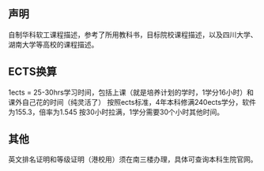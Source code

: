 ## 声明

自制华科软工课程描述，参考了所用教科书，目标院校课程描述，以及四川大学、湖南大学等高校的课程描述。

## ECTS换算

1ects = 25-30hrs学习时间，包括上课（就是培养计划的学时，1学分16小时）和课外自己花的时间（纯灵活了）
按照ects标准，4年本科修满240ects学分，软件为155.3，倍率为1.545
按30小时拉满，1学分需要30个小时其他时间。

## 其他

英文排名证明和等级证明（港校用）须在南三楼办理，具体可查询本科生院官网。

